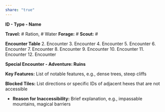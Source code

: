 ```yaml
---
share: "true"
---
```


**ID - Type - Name**

**Travel:** # Ration, # Water
**Forage:** #
**Scout:** #

**Encounter Table**
2. Encounter
3. Encounter
4. Encounter
5. Encounter
6. Encounter
7. Encounter
8. Encounter
9. Encounter
10. Encounter
11. Encounter
12. Encounter

**Special Encounter - Adventure: Ruins**

**Key Features:** List of notable features, e.g., dense trees, steep cliffs

**Blocked Tiles:** List directions or specific IDs of adjacent hexes that are not accessible
- **Reason for Inaccessibility:** Brief explanation, e.g., impassable mountains, magical barriers
